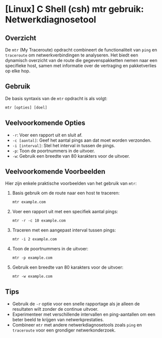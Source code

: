 # [Linux] C Shell (csh) mtr gebruik: Netwerkdiagnosetool

## Overzicht
De `mtr` (My Traceroute) opdracht combineert de functionaliteit van `ping` en `traceroute` om netwerkverbindingen te analyseren. Het biedt een dynamisch overzicht van de route die gegevenspakketten nemen naar een specifieke host, samen met informatie over de vertraging en pakketverlies op elke hop.

## Gebruik
De basis syntaxis van de `mtr` opdracht is als volgt:

```csh
mtr [opties] [doel]
```

## Veelvoorkomende Opties
- `-r`: Voer een rapport uit en sluit af.
- `-c [aantal]`: Geef het aantal pings aan dat moet worden verzonden.
- `-i [interval]`: Stel het interval in tussen de pings.
- `-p`: Toon de poortnummers in de uitvoer.
- `-w`: Gebruik een breedte van 80 karakters voor de uitvoer.

## Veelvoorkomende Voorbeelden
Hier zijn enkele praktische voorbeelden van het gebruik van `mtr`:

1. Basis gebruik om de route naar een host te traceren:
   ```csh
   mtr example.com
   ```

2. Voer een rapport uit met een specifiek aantal pings:
   ```csh
   mtr -r -c 10 example.com
   ```

3. Traceren met een aangepast interval tussen pings:
   ```csh
   mtr -i 2 example.com
   ```

4. Toon de poortnummers in de uitvoer:
   ```csh
   mtr -p example.com
   ```

5. Gebruik een breedte van 80 karakters voor de uitvoer:
   ```csh
   mtr -w example.com
   ```

## Tips
- Gebruik de `-r` optie voor een snelle rapportage als je alleen de resultaten wilt zonder de continue uitvoer.
- Experimenteer met verschillende intervallen en ping-aantallen om een beter beeld te krijgen van netwerkprestaties.
- Combineer `mtr` met andere netwerkdiagnosetools zoals `ping` en `traceroute` voor een grondiger netwerkonderzoek.
